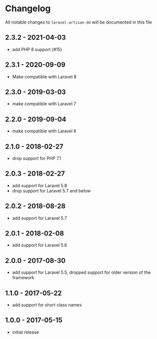 # Changelog

All notable changes to `laravel-artisan-dd` will be documented in this file

## 2.3.2 - 2021-04-03

- add PHP 8 support (#15)

## 2.3.1 - 2020-09-09

- Make compatible with Laravel 8

## 2.3.0 - 2019-03-03

- make compatible with Laravel 7

## 2.2.0 - 2019-09-04

- make compatible with Laravel 6

## 2.1.0 - 2018-02-27

- drop support for PHP 7.1

## 2.0.3 - 2018-02-27

- add support for Laravel 5.8
- drop support for Laravel 5.7 and below

## 2.0.2 - 2018-08-28

- add support for Laravel 5.7

## 2.0.1 - 2018-02-08

- add support for Laravel 5.6

## 2.0.0 - 2017-08-30

- add support for Laravel 5.5, dropped support for older version of the framework

## 1.1.0 - 2017-05-22

- add support for short class names

## 1.0.0 - 2017-05-15

- initial release
